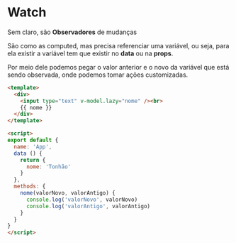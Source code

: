 # Watch
Sem claro, são **Observadores** de mudanças

São como as computed, mas precisa referenciar uma variável, ou seja, para ela existir a variável tem que existir no **data** ou na **props**.

Por meio dele podemos pegar o valor anterior e o novo da variável que está sendo observada, onde podemos tomar ações customizadas.





```html
<template>
  <div>
    <input type="text" v-model.lazy="nome" /><br>
    {{ nome }}
  </div>
</template>

<script>
export default {
  name: 'App',
  data () {
    return {
      nome: 'Tonhão'
    }
  },
  methods: {
    nome(valorNovo, valorAntigo) {
      console.log('valorNovo', valorNovo)
      console.log('valorAntigo', valorAntigo)
    }
  }
}
</script>
```